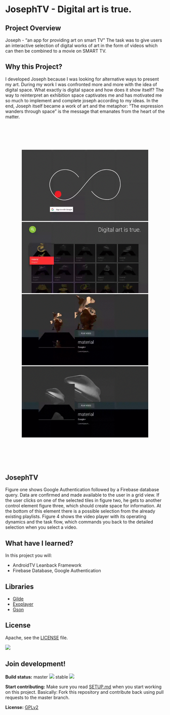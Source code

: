 
# JosephTV - Digital art is true.

## Project Overview
Joseph - “an app for providing art on smart TV”
The task was to give users an interactive selection of digital works of art in the form of videos
which can then be combined to a movie on SMART TV.

## Why this Project?
I developed Joseph because I was looking for alternative ways to present my art.
During my work I was confronted more and more with the idea of digital space.
What exactly is digital space and how does it show itself?
The way to reinterpret an exhibition space captivates me and has motivated me so much to implement and complete joseph according to my ideas.
In the end, Joseph itself became a work of art and the metaphor: “The expression wanders through space” is the message that emanates from the heart of the matter.


<br />
<br />
<br />
<br />
<p align="center">
<img src="https://github.com/josefdeutsch/joseftv/blob/master/app/src/main/res/img/loginTV.gif" width="400"/>
<img src="https://github.com/josefdeutsch/joseftv/blob/master/app/src/main/res/img/main.gif" width="400"/>
<img src="https://github.com/josefdeutsch/joseftv/blob/master/app/src/main/res/img/presenter.gif" width="400"/>
<img src="https://github.com/josefdeutsch/joseftv/blob/master/app/src/main/res/img/video.gif" width="400"/>
</p>
<br />
<br />
<br />
<br />

## JosephTV
Figure one shows Google Authentication followed by a Firebase database query. Data are confirmed and made available to the user in a grid view.
If the user clicks on one of the selected tiles in figure two, he gets to another control element figure three, which should create space for information. At the bottom of this element there is a possible selection from the already existing playlists. Figure 4 shows the video player with its operating dynamics and the task flow, which commands you back to the detailed selection when you select a video.


## What have I learned?
In this project you will:
* AndroidTV Leanback Framework
* Firebase Database, Google Authentication

## Libraries
- [Gilde](http://square.github.io/retrofit/) 
- [Exoplayer](http://square.github.io/picasso/)
- [Gson](http://square.github.io/picasso/)



## License
Apache, see the [LICENSE](LICENSE) file.


<a href="https://play.google.com/store/apps/details?id=com.owncloud.android"><img src="https://play.google.com/intl/en_us/badges/images/generic/en_badge_web_generic.png" height="75"></a>


## Join development!

**Build status:** master ![](https://api.travis-ci.org/owncloud/android.svg?branch=master) stable ![](https://api.travis-ci.org/owncloud/android.svg?branch=stable)

**Start contributing:** Make sure you read [SETUP.md](https://github.com/owncloud/android/blob/master/SETUP.md) when you start working on this project. Basically: Fork this repository and contribute back using pull requests to the master branch.

**License:** [GPLv2](https://github.com/josefdeutsch/udacitybakingapp/blob/master/LICENSE.txt)
